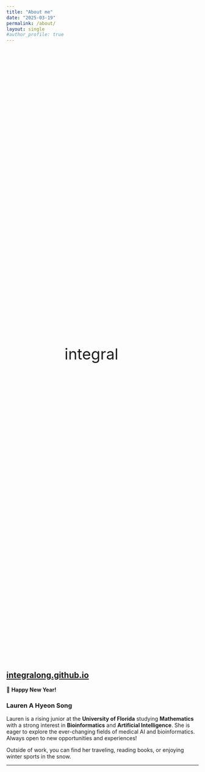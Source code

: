 ```yaml
---
title: "About me"
date: "2025-03-19"
permalink: /about/
layout: single
#author_profile: true
---
```


<div class="animation-container">
  <span class="integral">integral</span>
  <span class="s">s</span>
  <span class="song">송</span>
</div>

<style>
.animation-container {
  display: flex;
  justify-content: center;
  align-items: center;
  height: 40vh; /* 높이 살짝 늘림 */
}

.integral {
  font-size: 2.5rem; /* 살짝 키움 */
  opacity: 1;
  animation: fadeOut 1.5s forwards;
}

.s {
  font-size: 2.5rem; /* 크기 통일 */
  transform: scale(0);
  opacity: 0;
  animation: growAndTransform 2s 1.5s forwards;
}

.song {
  font-size: 2.5rem;
  opacity: 0;
  transform: scale(0);
  animation: fadeIn 1.5s 3s forwards;
}

@keyframes fadeOut {
  0% { opacity: 1; }
  100% { opacity: 0; }
}

@keyframes growAndTransform {
  0% {
    transform: scale(0);
    opacity: 0;
  }
  50% {
    transform: scale(1.5) rotate(360deg);
    opacity: 1;
  }
  100% {
    transform: scale(1);
    opacity: 1;
  }
}

@keyframes fadeIn {
  0% {
    transform: scale(0);
    opacity: 0;
  }
  100% {
    transform: scale(1);
    opacity: 1;
  }
}
</style>

## [integralong.github.io](https://integralong.github.io)

🎉 **Happy New Year!**  

### Lauren A Hyeon Song  
Lauren is a rising junior at the **University of Florida** studying **Mathematics** with a strong interest in **Bioinformatics** and **Artificial Intelligence**. She is eager to explore the ever-changing fields of medical AI and bioinformatics. Always open to new opportunities and experiences!  

Outside of work, you can find her traveling, reading books, or enjoying winter sports in the snow.  

---


